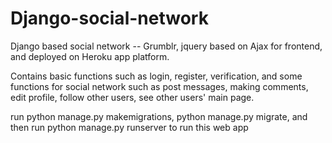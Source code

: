 # Django-social-network

Django based social network -- Grumblr, jquery based on Ajax for frontend, and deployed on Heroku app platform.

Contains basic functions such as login, register, verification, and some functions for social network such as post messages, making comments, edit profile, follow other users, see other users' main page. 

run python manage.py makemigrations, python manage.py migrate, and then run python manage.py runserver to run this web app


